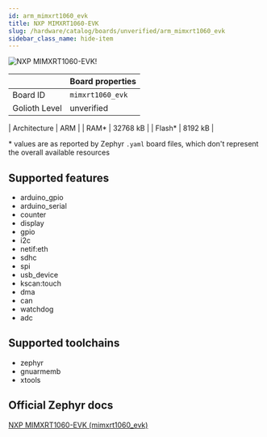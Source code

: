 ```yaml
---
id: arm_mimxrt1060_evk
title: NXP MIMXRT1060-EVK
slug: /hardware/catalog/boards/unverified/arm_mimxrt1060_evk
sidebar_class_name: hide-item
---
```


[//]: # (This is an auto-generated file, do not edit! Changes to it will be lost upon re-generation)

![NXP MIMXRT1060-EVK!](/img/boards/arm/mimxrt1060_evk.jpg "NXP MIMXRT1060-EVK")

|                | Board properties     |
| -------------  | -------------------- |
| Board ID       | `mimxrt1060_evk` |
| Golioth Level  | unverified       |

| Architecture   | ARM |
| RAM*           | 32768 kB |
| Flash*         | 8192 kB |

\* values are as reported by Zephyr `.yaml` board files, which don't represent the overall available resources



## Supported features

* arduino_gpio
* arduino_serial
* counter
* display
* gpio
* i2c
* netif:eth
* sdhc
* spi
* usb_device
* kscan:touch
* dma
* can
* watchdog
* adc

## Supported toolchains

* zephyr
* gnuarmemb
* xtools

## Official Zephyr docs

[NXP MIMXRT1060-EVK (mimxrt1060_evk)](https://docs.zephyrproject.org/latest/boards/arm/mimxrt1060_evk/doc/index.html)
